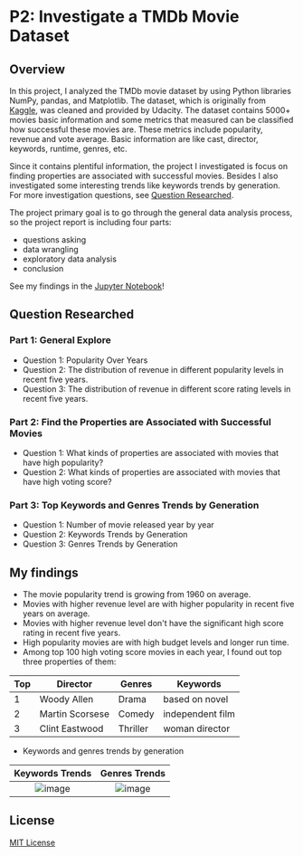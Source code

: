 # P2: Investigate a TMDb Movie Dataset
## Overview
In this project, I analyzed the TMDb movie dataset by using Python libraries NumPy, pandas, and Matplotlib. The dataset, which is originally from [Kaggle](https://www.kaggle.com/tmdb/tmdb-movie-metadata/data), was cleaned and provided by Udacity. The dataset contains 5000+ movies basic information and some metrics that measured can be classified how successful these movies are. These metrics include popularity, revenue and vote average. Basic information are like cast, director, keywords, runtime, genres, etc. 

Since it contains plentiful information, the project I investigated is focus on finding properties are associated with successful movies. Besides I also investigated some interesting trends like keywords trends by generation. For more investigation questions, see [Question Researched](#question-researched).

The project primary goal is to go through the general data analysis process, so the project report is including four parts: 
- questions asking 
- data wrangling 
- exploratory data analysis 
- conclusion

See my findings in the [Jupyter Notebook](https://github.com/onpillow/Udacity-DAND-Term1/blob/master/p2/Investigate_a_Dataset.ipynb)!

## Question Researched
### Part 1: General Explore
- Question 1: Popularity Over Years
- Question 2: The distribution of revenue in different popularity levels in recent five years.
- Question 3: The distribution of revenue in different score rating levels in recent five years.
### Part 2: Find the Properties are Associated with Successful Movies
- Question 1: What kinds of properties are associated with movies that have high popularity?
- Question 2: What kinds of properties are associated with movies that have high voting score?
### Part 3: Top Keywords and Genres Trends by Generation
- Question 1: Number of movie released year by year
- Question 2: Keywords Trends by Generation
- Question 3: Genres Trends by Generation

## My findings
-  The movie popularity trend is growing from 1960 on average.
-  Movies with higher revenue level are with higher popularity in recent five years on average. 
-  Movies with higher revenue level don't have the significant high score rating in recent five years. 
- High popularity movies are with high budget levels and longer run time.
- Among top 100 high voting score movies in each year, I found out top three properties of them:

|Top| Director | Genres | Keywords |   
| ------ | ------ | ------ | ------ |   
|1| Woody Allen | Drama | based on novel |
|2| Martin Scorsese | Comedy | 	independent film |
|3| Clint Eastwood | Thriller | woman director |
- Keywords and genres trends by generation

Keywords Trends            |  Genres Trends
:-------------------------:|:-------------------------:
![image](https://github.com/onpillow/Udacity-DAND-Term1/blob/master/p2/result_image/keyword_trend.png)  |  ![image](https://github.com/onpillow/Udacity-DAND-Term1/blob/master/p2/result_image/genres_trends.png)

## License
[MIT License](https://github.com/onpillow/Udacity-DAND-Term1/blob/master/p2/LICENSE)
